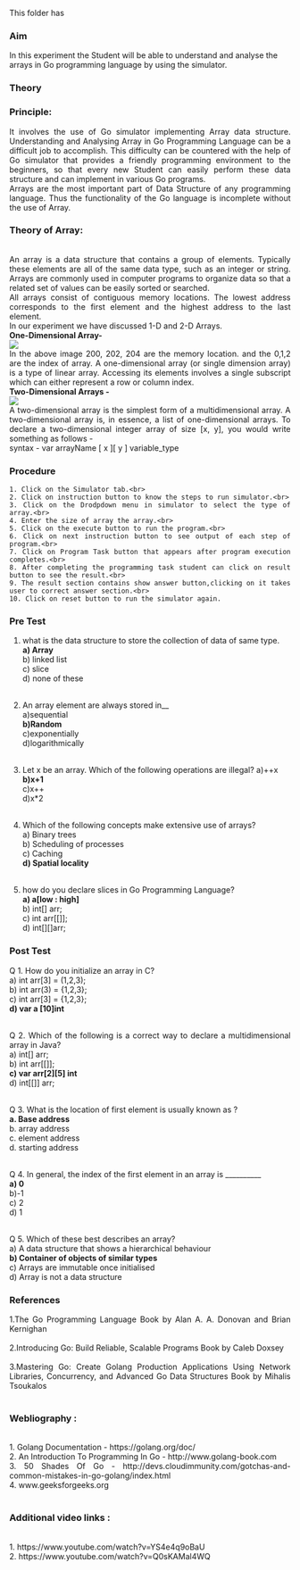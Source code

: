 This folder has 
### <b>Aim</b>
In this experiment the Student will be able to understand and analyse the arrays in Go programming language by using the simulator.
### <b>Theory</b>
 <h3><b>Principle:</b></h3>
                   <div align="justify"> It involves the use of Go simulator implementing Array data structure. Understanding and Analysing Array in Go Programming Language can be a difficult job to accomplish. This difficulty can be countered with the help of Go simulator that provides a friendly programming environment to the beginners, so that every new Student can easily perform these data structure and can implement in various Go programs. <br>
                   Arrays are the most important part of Data Structure of any programming language. Thus the functionality of the Go language is incomplete without the use of Array.<br>
                    <h3><b>Theory of Array:</b></h3><br>
                    An array is a data structure that contains a group of elements. Typically these elements are all of the same data type, such as an integer or string. Arrays are commonly used in computer programs to organize data so that a related set of values can be easily sorted or searched.<br>
                    All arrays consist of contiguous memory locations. The lowest address corresponds to the first element and the highest address to the last element. <br>
                    In our experiment we have discussed 1-D and 2-D Arrays. <br>
                    <b>One-Dimensional Array-</b><br>
                    <img src="experiment/images/arrays.PNG"> <br>
                    In the above image  200, 202, 204 are the memory location. and the 0,1,2 are the index of array.
                    A one-dimensional array (or single dimension array) is a type of linear array. Accessing its elements involves a single subscript which can either represent a row or column index.<br>
                    <b>Two-Dimensional Arrays -</b><br>
                    <img src="experiment/images/2darray.PNG"> <br>
                    A two-dimensional array is the simplest form of a multidimensional array. A two-dimensional array is, in essence, a list of one-dimensional arrays. To declare a two-dimensional integer array of size [x, y], you would write something as follows -<br>
                    syntax - var arrayName [ x ][ y ] variable_type<br>
                    
### <b>Procedure</b>
    1. Click on the Simulator tab.<br>
    2. Click on instruction button to know the steps to run simulator.<br>
    3. Click on the Drodpdown menu in simulator to select the type of array.<br>
    4. Enter the size of array the array.<br>
    5. Click on the execute button to run the program.<br>
    6. Click on next instruction button to see output of each step of program.<br>
    7. Click on Program Task button that appears after program execution completes.<br>
    8. After completing the programming task student can click on result button to see the result.<br>
    9. The result section contains show answer button,clicking on it takes user to correct answer section.<br>
    10. Click on reset button to run the simulator again.
    
### <b>Pre Test</b>
1) what is the data structure to store the collection of data of same type.<br>
<b>a) Array<br></b>
b) linked list<br>
c) slice<br>
d) none of these<br><br>

2) An array element are always stored in__<br> 
   a)sequential<br>
   <b>b)Random</b><br>
   c)exponentially<br>
   d)logarithmically<br><br>

3) Let x be an array. Which of the following operations are illegal?
a)++x<br>
<b>b)x+1<br></b>
c)x++<br>
d)x*2<br><br>

4) Which of the following concepts make extensive use of arrays?<br>
a) Binary trees<br>
b) Scheduling of processes<br>
c) Caching<br>
<b>d) Spatial locality</b><br><br>

5) how do you declare slices in Go Programming Language?<br>
 <b>a) a[low : high]</b><br>
 b) int[] arr;<br>
 c) int arr[[]];<br>
 d) int[][]arr;

### <b>Post Test</b>
Q 1. How do you initialize an array in C?<br>
a) int arr[3] = (1,2,3);<br>
b) int arr(3) = {1,2,3};<br>
c) int arr[3] = {1,2,3};<br>
<b>d) var a [10]int</b><br><br>

Q 2. Which of the following is a correct way to declare a multidimensional array in Java?<br>
a) int[] arr;<br>
b) int arr[[]];<br>
<b>c) var arr[2][5] int</b><br>
d) int[[]] arr;<br><br>

Q 3. What is the location of  first element is usually known as ?<br>
<b>a. Base address<br></b>
b. array address<br>
c. element address <br>
d. starting address<br><br>

Q 4. In general, the index of the first element in an array is __________<br>
<b>a) 0</b><br>
b)-1<br>
c) 2<br>
d) 1<br><br>

Q 5. Which of these best describes an array?<br>
a) A data structure that shows a hierarchical behaviour<br>
<b>b) Container of objects of similar types</b><br>
c) Arrays are immutable once initialised<br>
d) Array is not a data structure

### <b>References</b>
<p style="font-size:100%; margin-top:2%">
                        1.The Go Programming Language Book by Alan A. A. Donovan and Brian Kernighan
                        <br><br>
                        2.Introducing Go: Build Reliable, Scalable Programs Book by Caleb Doxsey
                        <br><br>
                        3.Mastering Go: Create Golang Production Applications Using Network Libraries, Concurrency, and Advanced Go Data Structures Book by Mihalis Tsoukalos
                        <br><br>
                        <h3><b>Webliography :</b></h3>
                        <br>
                        1. Golang Documentation - https://golang.org/doc/
                        <br>
                        2. An Introduction To Programming In Go - http://www.golang-book.com
                        <br>
                        3. 50 Shades Of Go - http://devs.cloudimmunity.com/gotchas-and-common-mistakes-in-go-golang/index.html
                        <br>
                        4. www.geeksforgeeks.org
                        <br><br>
                        <h3><b>Additional video links :</b></h3><br>
                        1. https://www.youtube.com/watch?v=YS4e4q9oBaU<br>
                        2. https://www.youtube.com/watch?v=Q0sKAMal4WQ
                    </p>
